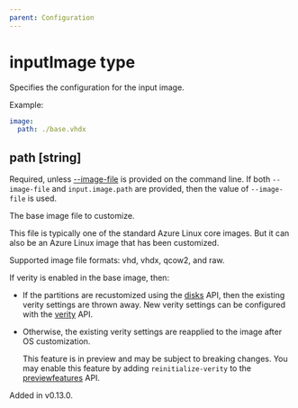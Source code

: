 ```yaml
---
parent: Configuration
---
```


# inputImage type

Specifies the configuration for the input image.

Example:

```yaml
image:
  path: ./base.vhdx
```

## path [string]

Required, unless [--image-file](../cli.md#--image-filefile-path) is
provided on the command line. If both `--image-file` and
`input.image.path` are provided, then the value of `--image-file` is used.

The base image file to customize.

This file is typically one of the standard Azure Linux core images.
But it can also be an Azure Linux image that has been customized.

Supported image file formats: vhd, vhdx, qcow2, and raw.

If verity is enabled in the base image, then:

- If the partitions are recustomized using the
  [disks](../api/configuration/storage.md#disks-disk) API, then the existing verity
  settings are thrown away.
  New verity settings can be configured with the
  [verity](../api/configuration/verity.md) API.

- Otherwise, the existing verity settings are reapplied to the image after OS
  customization.

  This feature is in preview and may be subject to breaking changes.
  You may enable this feature by adding `reinitialize-verity` to the
  [previewfeatures](./configuration/config.md#previewfeatures-string) API.

Added in v0.13.0.
